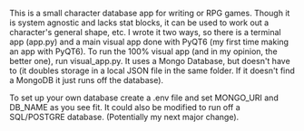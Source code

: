 This is a small character database app for writing or RPG games. Though it is system agnostic and lacks stat blocks, it can be used to work out a character's general shape, etc.
I wrote it two ways, so there is a terminal app (app.py) and a main visual app done with PyQT6 (my first time making an app with PyQT6).
To run the 100% visual app (and in my opinion, the better one), run visual_app.py.
It uses a Mongo Database, but doesn't have to (it doubles storage in a local JSON file in the same folder. If it doesn't find a MongoDB it just runs off the database).

To set up your own database create a .env file and set MONGO_URI and DB_NAME as you see fit.
It could also be modified to run off a SQL/POSTGRE database. (Potentially my next major change).

